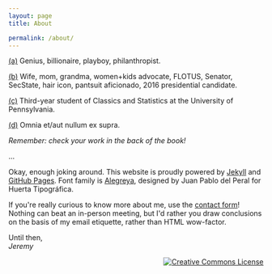 ```yaml
---
layout: page
title: About

permalink: /about/
---
```


[(a)](https://twitter.com/RobertDowneyJr) Genius, billionaire, playboy, philanthropist.

[(b)](https://twitter.com/HillaryClinton) Wife, mom, grandma, women+kids advocate, FLOTUS, Senator, SecState, hair icon, pantsuit aficionado, 2016 presidential candidate.

[(c)](https://www.phf.upenn.edu/fellows/jeremy-t-cohen) Third-year student of Classics and Statistics at the University of Pennsylvania.

[(d)](http://www.thelatinlibrary.com/caesar/gall1.shtml) Omnia et/aut nullum ex supra.

_Remember: check your work in the back of the book!_

...

Okay, enough joking around. This website is proudly powered by [Jekyll](https://jekyllrb.com/) and [GitHub Pages](https://pages.github.com/). Font family is [Alegreya](https://www.google.com/fonts/specimen/Alegreya), designed by Juan Pablo del Peral for Huerta Tipográfica.

If you're really curious to know more about me, use the [contact form](/contact/)! Nothing can beat an in-person meeting, but I'd rather you draw conclusions on the basis of my email etiquette, rather than HTML wow-factor.

Until then,<br>
_Jeremy_

<div align="right" class="footer-license">
  <a rel="license" href="http://creativecommons.org/licenses/by-sa/4.0/">
    <img title="This work by Jeremy T. Cohen is licensed under a&#013;Creative Commons Attribution-ShareAlike 4.0&#013;International License."
    alt="Creative Commons License" style="border-width:0" src="https://i.creativecommons.org/l/by-sa/4.0/88x31.png" /></a>
